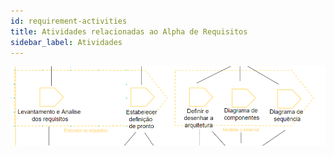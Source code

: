 ```yaml
---
id: requirement-activities
title: Atividades relacionadas ao Alpha de Requisitos
sidebar_label: Atividades
---
```


![Atividades do alpha de stakeholders](/img/solution/activities/requirement-activity.png)
